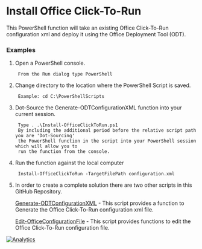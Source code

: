 ﻿# **Install Office Click-To-Run**

This PowerShell function will take an existing Office Click-To-Run configuration xml and deploy it using the Office Deployment Tool (ODT). 

### **Examples**

1. Open a PowerShell console.

		From the Run dialog type PowerShell 

2. Change directory to the location where the PowerShell Script is saved.

		Example: cd C:\PowerShellScripts

3. Dot-Source the Generate-ODTConfigurationXML function into your current session.

		Type . .\Install-OfficeClickToRun.ps1
		By including the additional period before the relative script path you are 'Dot-Sourcing' 
		the PowerShell function in the script into your PowerShell session which will allow you to 
		run the function from the console.

4. Run the function against the local computer

		Install-OfficeClickToRun -TargetFilePath configuration.xml 

6. In order to create a complete solution there are two other scripts in this GitHub Repository.  

	[Generate-ODTConfigurationXML](../Generate-ODTConfigurationXML) - This script provides a function to Generate the Office Click-To-Run configuration xml file.
	
	[Edit-OfficeConfigurationFile](../Edit-OfficeConfigurationFile) - This script provides functions to edit the Office Click-To-Run configuration file.

[![Analytics](https://ga-beacon.appspot.com/UA-70271323-4/README_Install-OfficeClickToRun?pixel)](https://github.com/OfficeDev/Office-IT-Pro-Deployment-Scripts)

